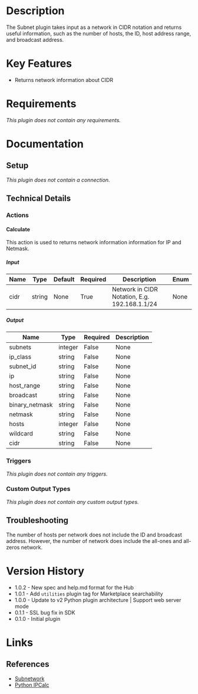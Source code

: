 # Description

The Subnet plugin takes input as a network in CIDR notation and returns useful information, such as the number of hosts, the ID, host address range, and broadcast address.

# Key Features

* Returns network information about CIDR

# Requirements

_This plugin does not contain any requirements._

# Documentation

## Setup

_This plugin does not contain a connection._

## Technical Details

### Actions

#### Calculate

This action is used to returns network information information for IP and Netmask.

##### Input

|Name|Type|Default|Required|Description|Enum|
|----|----|-------|--------|-----------|----|
|cidr|string|None|True|Network in CIDR Notation, E.g. 192.168.1.1/24|None|

##### Output

|Name|Type|Required|Description|
|----|----|--------|-----------|
|subnets|integer|False|None|
|ip_class|string|False|None|
|subnet_id|string|False|None|
|ip|string|False|None|
|host_range|string|False|None|
|broadcast|string|False|None|
|binary_netmask|string|False|None|
|netmask|string|False|None|
|hosts|integer|False|None|
|wildcard|string|False|None|
|cidr|string|False|None|

### Triggers

_This plugin does not contain any triggers._

### Custom Output Types

_This plugin does not contain any custom output types._

## Troubleshooting

The number of hosts per network does not include the ID and broadcast address.
However, the number of network does include the all-ones and all-zeros network.

# Version History

* 1.0.2 - New spec and help.md format for the Hub
* 1.0.1 - Add `utilities` plugin tag for Marketplace searchability
* 1.0.0 - Update to v2 Python plugin architecture | Support web server mode
* 0.1.1 - SSL bug fix in SDK
* 0.1.0 - Initial plugin

# Links

## References

* [Subnetwork](https://en.wikipedia.org/wiki/Subnetwork)
* [Python IPCalc](https://github.com/tehmaze/ipcalc)

